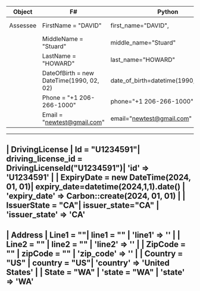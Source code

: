 


| Object | F# | Python | PHP |
---- | ---- | ---- | ----
| Assessee        | FirstName = "DAVID"| first_name="DAVID",| 'first_name' => 'DAVID'
|                 | MiddleName = "Stuard"| middle_name="Stuard" | 'middle_name' => 'Stuard'
|                 | LastName = "HOWARD" | last_name="HOWARD" | 'last_name' => 'HOWARD'
|                 | DateOfBirth = new DateTime(1990, 02, 02) | date_of_birth=datetime(1990,2,2).date() | 'date_of_birth' => Carbon::create(1990, 02, 02)
|                 | Phone = "+1 206-266-1000" | phone="+1 206-266-1000" | 'phone' => '+1 206-266-1000'
|                 | Email = "newtest@gmail.com" | email="newtest@gmail.com" | 'email' => 'newtest@gmail.com'
-------------------------------------------------------------------------------------------------- 
| DrivingLicense  | Id = "U1234591"| driving_license_id = DrivingLicenseId("U1234591")|  'id' => 'U1234591'
|                 | ExpiryDate = new DateTime(2024, 01, 01)| expiry_date=datetime(2024,1,1).date() | 'expiry_date' => Carbon::create(2024, 01, 01) 
|                 | IssuerState = "CA"| issuer_state="CA" | 'issuer_state' => 'CA'
------------------------------------------------- 
| Address         | Line1 = ""| line1 = "" | 'line1' => ''
|                 | Line2 = "" | line2 = "" | 'line2' => ''
|                 | ZipCode = "" | zipCode = ""  | 'zip_code' => ''
|                 | Country = "US" | country = "US"| 'country' => 'United States'
|                 | State = "WA" | 'state = "WA"  | 'state' => 'WA'
---------------------------------------------------------------------